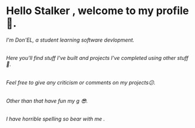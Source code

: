 # Hello Stalker , welcome to my profile🙂.                                                        
###### I'm Don'EL, a student learning software devlopment.
###### Here you'll find stuff I've built and projects I've completed using other stuff 🤔.
###### Feel free to give any criticism or comments on my projects😕.
###### Other than that have fun my g 😎.
###### I have horrible spelling so bear with me .
